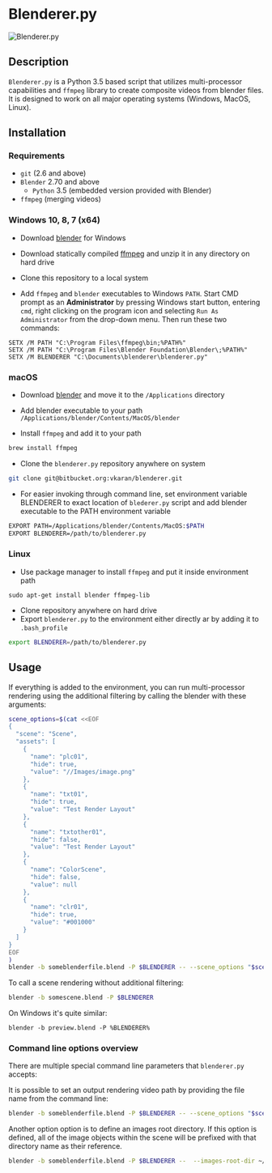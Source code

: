 # Blenderer.py

![Blenderer.py](https://github.com/pypvideo/blenderer.py/workflows/Python%20application/badge.svg?branch=master)

## Description

`Blenderer.py` is a Python 3.5 based script that utilizes multi-processor
capabilities and `ffmpeg` library to create composite videos from blender
files. It is designed to work on all major operating systems (Windows, MacOS, Linux).

## Installation

### Requirements

- `git` (2.6 and above)
- `Blender` 2.70 and above
  - `Python` 3.5 (embedded version provided with Blender)
- `ffmpeg` (merging videos)

### Windows 10, 8, 7 (x64)

 - Download [blender](https://www.blender.org/download/Blender2.79/blender-2.79b-windows64.msi/) for Windows

 - Download statically compiled [ffmpeg](https://ffmpeg.zeranoe.com/builds/win64/static/ffmpeg-20180427-4833050-win64-static.zip) and unzip it in any directory on hard drive

 - Clone this repository to a local system

 - Add `ffmpeg` and `blender` executables to Windows `PATH`. Start CMD prompt as an **Administrator** by pressing Windows start button, entering `cmd`, right clicking on the program icon and selecting `Run As Administrator` from the drop-down menu. Then run these two commands:  


```batch
SETX /M PATH "C:\Program Files\ffmpeg\bin;%PATH%"
SETX /M PATH "C:\Program Files\Blender Foundation\Blender\;%PATH%"
SETX /M BLENDERER "C:\Documents\blenderer\blenderer.py"
```

### macOS

 - Download [blender](https://www.blender.org/download/Blender2.79/blender-2.79b-macOS-10.6.dmg/) and move it to the `/Applications` directory

 - Add blender executable to your path `/Applications/blender/Contents/MacOS/blender`

 - Install `ffmpeg` and add it to your path

```bash
brew install ffmpeg
```

 - Clone the `blenderer.py` repository anywhere on system

```bash
git clone git@bitbucket.org:vkaran/blenderer.git
```

- For easier invoking through command line, set environment variable BLENDERER to exact location of `blederer.py` script and add blender executable to the PATH environment variable

```bash
EXPORT PATH=/Applications/blender/Contents/MacOS:$PATH
EXPORT BLENDERER=/path/to/blenderer.py
```

### Linux

- Use package manager to install `ffmpeg` and put it inside
environment path

```
sudo apt-get install blender ffmpeg-lib
```

- Clone repository anywhere on hard drive
- Export `blenderer.py` to the environment either directly ar by adding it to `.bash_profile`

```bash
export BLENDERER=/path/to/blenderer.py
```

## Usage

If everything is added to the environment, you can run
multi-processor rendering using the additional filtering
by calling the blender with these arguments:

```bash
scene_options=$(cat <<EOF
{
  "scene": "Scene",
  "assets": [
    {
      "name": "plc01",
      "hide": true,
      "value": "//Images/image.png"
    },
    {
      "name": "txt01",
      "hide": true,
      "value": "Test Render Layout"
    },
    {
      "name": "txtother01",
      "hide": false,
      "value": "Test Render Layout"
    },
    {
      "name": "ColorScene",
      "hide": false,
      "value": null
    },
    {
      "name": "clr01",
      "hide": true,
      "value": "#001000"
    }
  ]
}
EOF
)
blender -b someblenderfile.blend -P $BLENDERER -- --scene_options "$scene_options"
```

To call a scene rendering without additional filtering:

```bash
blender -b somescene.blend -P $BLENDERER
```

On Windows it's quite similar:

```
blender -b preview.blend -P %BLENDERER%
```

### Command line options overview

There are multiple special command line parameters that `blenderer.py` 
accepts:


It is possible to set an output rendering video path 
by providing the file name from the command line:

```bash
blender -b someblenderfile.blend -P $BLENDERER -- --scene_options "$scene_options" --render_output ~/tmp/render/outputfile.mp4
```

Another option option is to define an images root directory. 
If this option is defined, all of the image objects within the scene
will be prefixed with that directory name as their reference.

```bash
blender -b someblenderfile.blend -P $BLENDERER --  --images-root-dir ~/some_dir_with_images_123
```
